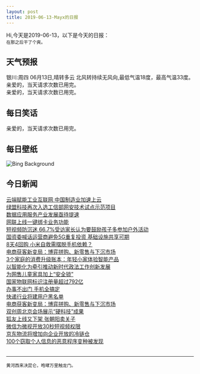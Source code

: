 ```yaml
---
layout: post
title: 2019-06-13-Mayx的日报
---
```


Hi,今天是2019-06-13，以下是今天的日报：<br><small>
在那之后干了个爽。</small><!--more-->
## 天气预报
银川:周四 06月13日,晴转多云 北风转持续无风向,最低气温18度，最高气温33度。<br>亲爱的，当天请求次数已用完。<br>亲爱的，当天请求次数已用完。
## 每日笑话
亲爱的，当天请求次数已用完。
## 每日壁纸
![Bing Background](https://cn.bing.com/th?id=OHR.RioGrande_EN-US2523655802_1920x1080.jpg&rf=LaDigue_1920x1080.jpg&pid=hp "Rio Grande and Sierra del Carmen range in Big Bend National Park, Texas (© Grant Ordelheide/Tandem Stills + Motion)")
## 今日新闻

[云端赋能工业互联网 中国制造业加速上云](http://it.people.com.cn/n1/2019/0613/c1009-31134169.html)   
[绿盟科技再次入选工信部网安技术试点示范项目](http://it.people.com.cn/n1/2019/0613/c1009-31134160.html)   
[数据应用服务产业发展亟待提速](http://it.people.com.cn/n1/2019/0613/c1009-31134141.html)   
[网联上线一键绑卡业务功能](http://it.people.com.cn/n1/2019/0613/c1009-31134134.html)   
[短视频防沉迷 66.7%受访家长认为要鼓励孩子多参加户外活动](http://it.people.com.cn/n1/2019/0613/c1009-31134457.html)   
[国资委喊话运营商避免5G重复投资 基础设施共享可期](http://it.people.com.cn/n1/2019/0613/c1009-31134637.html)   
[8天4回购 小米自救需摆脱手机依赖？](http://it.people.com.cn/n1/2019/0613/c1009-31134564.html)   
[电商获客新变局：博弈拼购、新零售与下沉市场](http://it.people.com.cn/n1/2019/0613/c1009-31134469.html)   
[3个家庭的消费升级账本：年轻小家体验智能产品](http://it.people.com.cn/n1/2019/0613/c1009-31134448.html)   
[以智能化为牵引推动新时代政法工作创新发展](http://it.people.com.cn/n1/2019/0613/c1009-31134413.html)   
[为网售儿童家具加上“安全锁”](http://it.people.com.cn/n1/2019/0613/c1009-31134404.html)   
[国家物联网标识注册量超过792亿](http://it.people.com.cn/n1/2019/0613/c1009-31134399.html)   
[办事不出门 手机全搞定](http://it.people.com.cn/n1/2019/0613/c1009-31134395.html)   
[快递行业将建用户黑名单](http://it.people.com.cn/n1/2019/0613/c1009-31134321.html)   
[电商获客新变局：博弈拼购、新零售与下沉市场](http://it.people.com.cn/n1/2019/0613/c1009-31134241.html)   
[双创周北京会场展示“硬科技”成果](http://it.people.com.cn/n1/2019/0613/c1009-31134224.html)   
[狐友上线又下架 张朝阳卖关子](http://it.people.com.cn/n1/2019/0613/c1009-31134299.html)   
[微信为微视开放30秒短视频权限](http://it.people.com.cn/n1/2019/0613/c1009-31134285.html)   
[京东物流将增加向企业开放的冷链仓](http://it.people.com.cn/n1/2019/0613/c1009-31134327.html)   
[100个窃取个人信息的恶意程序变种被发现](http://it.people.com.cn/n1/2019/0613/c1009-31134185.html)   
<br />

***

<small>黄河西来决昆仑，咆哮万里触龙门。</small>
